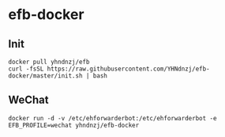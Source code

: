 # efb-docker

## Init

```shell
docker pull yhndnzj/efb
curl -fsSL https://raw.githubusercontent.com/YHNdnzj/efb-docker/master/init.sh | bash
```

## WeChat

`docker run -d -v /etc/ehforwarderbot:/etc/ehforwarderbot -e EFB_PROFILE=wechat yhndnzj/efb-docker`